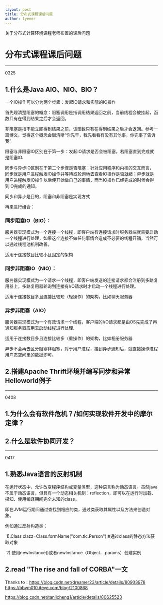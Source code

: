 ```yaml
---
layout: post
title: 分布式课程课后问题
author: lyeeer
---
```


关于分布式计算环境课程老师布置的课后问题


# 分布式课程课后问题
-------------------------
0325
## 1.什么是Java AIO、NIO、BIO？
一个IO操作可以分为两个步骤：发起IO请求和实际的IO操作

首先理清楚阻塞的概念：阻塞调用是指调用结果返回之前，当前线程会被挂起，函数只有在得到结果之后才会返回。

非阻塞是指不能立即得到结果之前，该函数只有在得到结果之后才会返回。参考一篇博文，觉得这个概念会很清晰“你先干，我先看看有没有其他事，你完事了告诉我”

阻塞与非阻塞IO区别在于第一步：发起IO请求是否会被阻塞，若阻塞直到完成就是阻塞IO.

同步与异步IO区别在于第二个步骤是否阻塞：针对应用程序和内核的交互而言，同步就是用户进程触发IO操作并等待或轮询地去查看IO操作是否就绪；异步就是用户进程触发IO操作以后便开始做自己的事情，而当IO操作已经完成的时候会得到IO完成的通知。

同步和异步是目的，阻塞和非阻塞是实现方式

再来进行组合：
### 同步阻塞IO（BIO）：
服务器实现模式为一个连接一个线程，即客户端有连接请求时服务器端就需要启动一个线程进行处理，如果这个连接不做任何事情会造成不必要的线程开销，当然可以通过线程池机制改善。

适用于连接数目比较小且固定的架构

### 同步非阻塞IO（NIO）：
服务器实现模式为一个请求一个线程，即客户端发送的连接请求都会注册到多路复用器上，多路复用器轮询到连接有I/O请求时才启动一个线程进行处理。

适用于连接数目多且连接比较短（轻操作）的架构，比如聊天服务器

### 异步非阻塞（AIO）
服务器实现模式为一个有效请求一个线程，客户端的I/O请求都是由OS先完成了再通知服务器应用去启动线程进行处理.

适用于连接数目多且连接比较多（重操作）的架构，比如相册服务器

异步不会再去区分阻塞非阻塞，对于用户进程，接到异步通知后，就直接操作进程用户态空间里的数据即可。

## 2.搭建Apache Thrift环境并编写同步和异常Helloworld例子 





-------------------------
0408
## 1.为什么会有软件危机？/如何实现软件开发中的摩尔定律？

## 2.什么是软件协同开发？





-------------------------
0417
## 1.熟悉Java语言的反射机制

在运行状态中，允许改变程序结构或变量类型，这种语言称为动态语言。虽然java不属于动态语言，但具有一个动态相关机制：reflection，即可以在运行时加载、探知、使用编译期间完全未知的class。

即在JVM运行期间通过查找到相应的类，通过类获取其属性以及方法来创造对象。

例如通过反射构造类：

​	1).Class clazz=Class.formName("com.tlc.Person");#通过class的静态方法获取对象

​	2).使用newInstance()或者newInstance（Object....params）创建实例



## 2.read "The rise and fall of CORBA"一文



Thanks to：<https://blog.csdn.net/dreamer23/article/details/80903978>
<https://bbym010.iteye.com/blog/2100868>

<https://blog.csdn.net/tanlicheng1/article/details/80625523>

